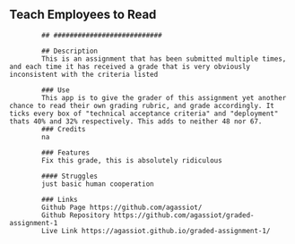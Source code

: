   ## Teach Employees to Read

            ## ###########################

            ## Description
            This is an assignment that has been submitted multiple times, and each time it has received a grade that is very obviously inconsistent with the criteria listed
            
            ### Use
            This app is to give the grader of this assignment yet another chance to read their own grading rubric, and grade accordingly. It ticks every box of "technical acceptance criteria" and "deployment" thats 40% and 32% respectively. This adds to neither 48 nor 67. 
            ### Credits
            na
           
            ### Features
            Fix this grade, this is absolutely ridiculous
            
            #### Struggles
            just basic human cooperation
            
            ### Links
            Github Page https://github.com/agassiot/
            Github Repository https://github.com/agassiot/graded-assignment-1
            Live Link https://agassiot.github.io/graded-assignment-1/

